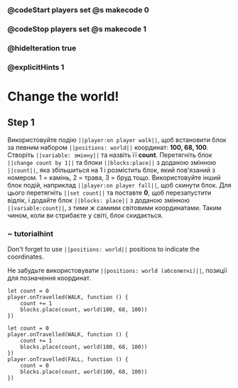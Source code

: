 ### @codeStart players set @s makecode 0
### @codeStop players set @s makecode 1

### @hideIteration true 
### @explicitHints 1

# Change the world!

## Step 1

Використовуйте подію ``||player:on player walk||``, щоб встановити блок за певним набором ``||positions: world||`` координат: **100, 68, 100**. Створіть ``||variable: змінну||`` та назвіть її **count**. Перетягніть блок ``||change count by 1||`` та блоки ``||blocks:place||`` з доданою змінною ``||count||``, яка збільшиться на 1 і розмістить блок, який пов'язаний з номером. 1 = камінь, 2 = трава, 3 = бруд тощо. Використовуйте інший блок подій, наприклад ``||player:on player fall||``, щоб скинути блок. Для цього перетягніть ``||set count||`` та поставте **0**, щоб перезапустити відлік, і додайте блок ``||blocks: place||`` з доданою змінною ``||variable:count||``, з тими ж самими світовими координатами. Таким чином, коли ви стрибаєте у світі, блок скидається.


### ~ tutorialhint 
Don't forget to use ``||positions: world||`` positions to indicate the coordinates. 

Не забудьте використовувати `` ||positions: world (абсолютні)|| ``, позиції для позначення координат. 

```blocks
let count = 0
player.onTravelled(WALK, function () {
    count += 1
    blocks.place(count, world(100, 68, 100))
})
```


```ghost
let count = 0
player.onTravelled(WALK, function () {
    count += 1
    blocks.place(count, world(100, 68, 100))
})
player.onTravelled(FALL, function () {
    count = 0
    blocks.place(count, world(100, 68, 100))
})
```

